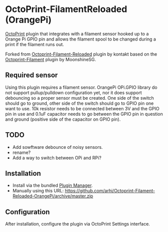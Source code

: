 # OctoPrint-FilamentReloaded (OrangePi)

[OctoPrint](http://octoprint.org/) plugin that integrates with a filament sensor hooked up to a Orange Pi GPIO pin and allows the filament spool to be changed during a print if the filament runs out.

Forked from [Octoprint-Filament-Reloaded](https://github.com/kontakt/Octoprint-Filament-Reloaded) plugin by kontakt based on the [Octoprint-Filament](https://github.com/MoonshineSG/Octoprint-Filament) plugin by MoonshineSG.

## Required sensor

Using this plugin requires a filament sensor. OrangePi OPi.GPIO library do not support pullup/pulldown configuration yet, nor it does support debouncing so a proper sensor must be created. One side of the switch should go to ground, other side of the switch should go to GPIO pin one want to use. 10k resistor needs to be connected between 3V and the GPIO pin in use and 0.1uF capacitor needs to go between the GPIO pin in question and ground (positive side of the capacitor on GPIO pin). 


## TODO

* Add sowftware debounce of noisy sensors.
* rename?
* Add a way to switch between OPi and RPi?

## Installation

* Install via the bundled [Plugin Manager](https://github.com/foosel/OctoPrint/wiki/Plugin:-Plugin-Manager).
* Manually using this URL: https://github.com/arhi/Octoprint-Filament-Reloaded-OrangePi/archive/master.zip

## Configuration

After installation, configure the plugin via OctoPrint Settings interface.
